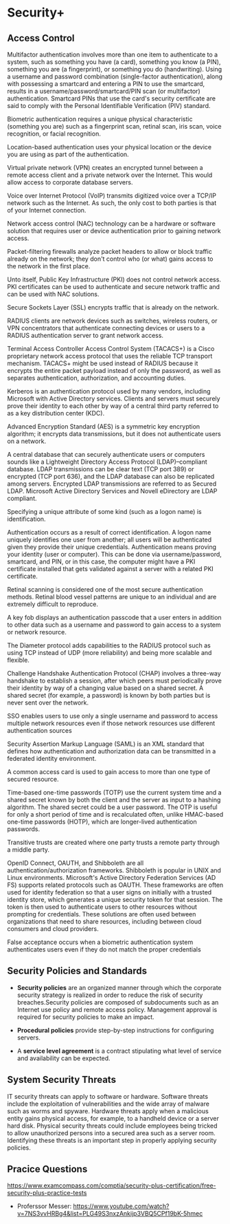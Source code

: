 # Security+

## Access Control

Multifactor authentication involves more than one item to authenticate to a system, such as something you have (a card), something you know (a PIN), something you are (a fingerprint), or something you do (handwriting). Using a username and password combination (single-factor authentication), along with possessing a smartcard and entering a PIN to use the smartcard, results in a username/password/smartcard/PIN scan (or multifactor) authentication. Smartcard PINs that use the card's security certificate are said to comply with the Personal Identifiable Verification (PIV) standard.

Biometric authentication requires a unique physical characteristic (something you are) such as a fingerprint scan, retinal scan, iris scan, voice recognition, or facial recognition.

Location-based authentication uses your physical location or the device you are using as part of the authentication.

 Virtual private network (VPN) creates an encrypted tunnel between a remote access client and a private network over the Internet. This would allow access to corporate database servers.

Voice over Internet Protocol (VoIP) transmits digitized voice over a TCP/IP network such as the Internet. As such, the only cost to both parties is that of your Internet connection.

Network access control (NAC) technology can be a hardware or software solution that requires user or device authentication prior to gaining network access.

Packet-filtering firewalls analyze packet headers to allow or block traffic already on the network; they don't control who (or what) gains access to the network in the first place.

Unto itself, Public Key Infrastructure (PKI) does not control network access. PKI certificates can be used to authenticate and secure network traffic and can be used with NAC solutions.

Secure Sockets Layer (SSL) encrypts traffic that is already on the network.

RADIUS clients are network devices such as switches, wireless routers, or VPN concentrators that authenticate connecting devices or users to a RADIUS authentication server to grant network access.

Terminal Access Controller Access Control System (TACACS+) is a Cisco proprietary network access protocol that uses the reliable TCP transport mechanism. TACACS+ might be used instead of RADIUS because it encrypts the entire packet payload instead of only the password, as well as separates authentication, authorization, and accounting duties.

Kerberos is an authentication protocol used by many vendors, including Microsoft with Active Directory services. Clients and servers must securely prove their identity to each other by way of a central third party referred to as a key distribution center (KDC).

Advanced Encryption Standard (AES) is a symmetric key encryption algorithm; it encrypts data transmissions, but it does not authenticate users on a network.

A central database that can securely authenticate users or computers sounds like a Lightweight Directory Access Protocol (LDAP)–compliant database. LDAP transmissions can be clear text (TCP port 389) or encrypted (TCP port 636), and the LDAP database can also be replicated among servers. Encrypted LDAP transmissions are referred to as Secured LDAP. Microsoft Active Directory Services and Novell eDirectory are LDAP compliant.

Specifying a unique attribute of some kind (such as a logon name) is identification.

Authentication occurs as a result of correct identification. A logon name uniquely identifies one user from another; all users will be authenticated given they provide their unique credentials. Authentication means proving your identity (user or computer). This can be done via username/password, smartcard, and PIN, or in this case, the computer might have a PKI certificate installed that gets validated against a server with a related PKI certificate.

Retinal scanning is considered one of the most secure authentication methods. Retinal blood vessel patterns are unique to an individual and are extremely difficult to reproduce.

A key fob displays an authentication passcode that a user enters in addition to other data such as a username and password to gain access to a system or network resource.

The Diameter protocol adds capabilities to the RADIUS protocol such as using TCP instead of UDP (more reliability) and being more scalable and flexible.

Challenge Handshake Authentication Protocol (CHAP) involves a three-way handshake to establish a session, after which peers must periodically prove their identity by way of a changing value based on a shared secret. A shared secret (for example, a password) is known by both parties but is never sent over the network.

SSO enables users to use only a single username and password to access multiple network resources even if those network resources use different authentication sources

Security Assertion Markup Language (SAML) is an XML standard that defines how authentication and authorization data can be transmitted in a federated identity environment.

A common access card is used to gain access to more than one type of secured resource.

Time-based one-time passwords (TOTP) use the current system time and a shared secret known by both the client and the server as input to a hashing algorithm. The shared secret could be a user password. The OTP is useful for only a short period of time and is recalculated often, unlike HMAC-based one-time passwords (HOTP), which are longer-lived authentication passwords.

Transitive trusts are created where one party trusts a remote party through a middle party.

OpenID Connect, OAUTH, and Shibboleth are all authentication/authorization frameworks. Shibboleth is popular in UNIX and Linux environments. Microsoft's Active Directory Federation Services (AD FS) supports related protocols such as OAUTH. These frameworks are often used for identity federation so that a user signs on initially with a trusted identity store, which generates a unique security token for that session. The token is then used to authenticate users to other resources without prompting for credentials. These solutions are often used between organizations that need to share resources, including between cloud consumers and cloud providers.

False acceptance occurs when a biometric authentication system authenticates users even if they do not match the proper credentials


## Security Policies and Standards

- **Security policies** are an organized manner through which the corporate security strategy is realized in order to reduce the risk of security breaches.Security policies are composed of subdocuments such as an Internet use policy and remote access policy. Management approval is required for security policies to make an impact.

- **Procedural policies** provide step-by-step instructions for configuring servers.

- A **service level agreement** is a contract stipulating what level of service and availability can be expected.

## System Security Threats

IT security threats can apply to software or hardware. Software threats include the exploitation of vulnerabilities and the wide array of malware such as worms and spyware. Hardware threats apply when a malicious entity gains physical access, for example, to a handheld device or a server hard disk. Physical security threats could include employees being tricked to allow unauthorized persons into a secured area such as a server room. Identifying these threats is an important step in properly applying security policies.

## Pracice Questions
https://www.examcompass.com/comptia/security-plus-certification/free-security-plus-practice-tests

- Proferssor Messer: https://www.youtube.com/watch?v=7NS3vvHRBg4&list=PLG49S3nxzAnkijp3VBQ5CPf19bK-5hmec